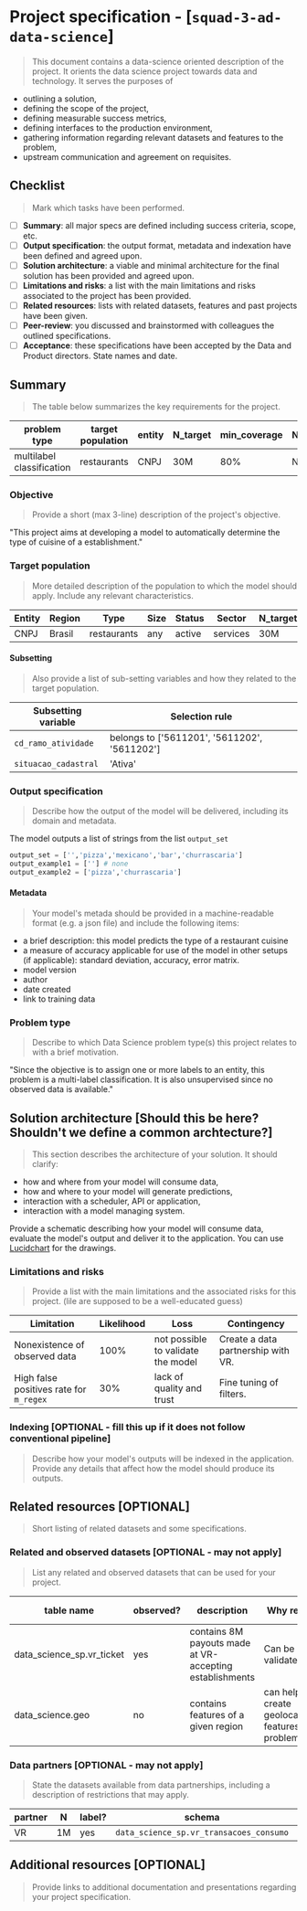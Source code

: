 # Project specification - [`squad-3-ad-data-science`]
> This document contains a data-science oriented description of the project. It orients the data science project towards data and technology. It serves the purposes of

* outlining a solution,
* defining the scope of the project,
* defining measurable success metrics,
* defining interfaces to the production environment,
* gathering information regarding relevant datasets and features to the problem,
* upstream communication and agreement on requisites.


## Checklist
> Mark which tasks have been performed.

- [ ] **Summary**: all major specs are defined including success criteria, scope, etc.
- [ ] **Output specification**: the output format, metadata and indexation have been defined and agreed upon.
- [ ] **Solution architecture**: a viable and minimal architecture for the final solution has been provided and agreed upon.
- [ ] **Limitations and risks**: a list with the main limitations and risks associated to the project has been provided.
- [ ] **Related resources**: lists with related datasets, features and past projects have been given.
- [ ] **Peer-review**: you discussed and brainstormed with colleagues the outlined specifications.
- [ ] **Acceptance**: these specifications have been accepted by the Data and Product directors. State names and date.

## Summary
> The table below summarizes the key requirements for the project.

| problem type              | target population | entity | N_target | min_coverage | N_labeled | sucess_metrics | updt_freq |
|---------------------------|-------------------|--------|----------|--------------|-----------|----------------|-----------|
| multilabel classification | restaurants       | CNPJ   | 30M      | 80%          | NA        | NA             | monthly   |


### Objective
> Provide a short (max 3-line) description  of the project's objective.

"This project aims at developing a model to automatically determine the type of cuisine of a establishment."

### Target population
> More detailed description of the population to which the model should apply. Include any relevant characteristics.

| Entity | Region | Type        | Size | Status | Sector   | N_target |
|--------|--------|-------------|------|--------|----------|----------|
| CNPJ   | Brasil | restaurants | any  | active | services | 30M      |


#### Subsetting
> Also provide a list of sub-setting variables and how they related to the target population.

| Subsetting variable  | Selection rule                               |
|----------------------|----------------------------------------------|
| `cd_ramo_atividade`  | belongs to ['5611201', '5611202', '5611202'] |
| `situacao_cadastral` | 'Ativa'                                      |

### Output specification
> Describe how the output of the model will be delivered, including its domain and metadata.

The model outputs a list of strings from the list `output_set`
```python
output_set = ['','pizza','mexicano','bar','churrascaria']
output_example1 = [''] # none
output_example2 = ['pizza','churrascaria']
```

#### Metadata
> Your model's metada should be provided in a machine-readable format (e.g. a json file) and include the following items:

* a brief description: this model predicts the type of a restaurant cuisine
* a measure of accuracy applicable for use of the model in other setups (if applicable): standard deviation, accuracy, error matrix.
* model version
* author
* date created
* link to training data

### Problem type
> Describe to which Data Science problem type(s) this project relates to with a brief motivation.

"Since the objective is to assign one or more labels to an entity, this problem is a multi-label classification. It is also unsupervised since no observed data is available."

## Solution architecture [Should this be here? Shouldn't we define a common archtecture?]
> This section describes the architecture of your solution. It should clarify:

* how and where from your model will consume data,
* how and where to your model will generate predictions,
* interaction with a scheduler, API or application,
* interaction with a model managing system.

Provide a schematic describing how your model will consume data, evaluate the model's output and deliver it to the application. You can use [Lucidchart](https://www.lucidchart.com) for the drawings.

### Limitations and risks
> Provide a list with the main limitations and the associated risks for this project. (lile are supposed to be a well-educated guess)

| Limitation                              | Likelihood | Loss                               | Contingency                        |
|-----------------------------------------|------------|------------------------------------|------------------------------------|
| Nonexistence of observed data           | 100%       | not possible to validate the model | Create a data partnership with VR. |
| High false positives rate for `m_regex` | 30%        | lack of quality and trust          | Fine tuning of filters.            |


### Indexing [OPTIONAL - fill this up if it does not follow conventional pipeline]
> Describe how your model's outputs will be indexed in the application. Provide any details that affect how the model should produce its outputs.

## Related resources [OPTIONAL]
> Short listing of related datasets and some specifications.

### Related and observed datasets [OPTIONAL - may not apply]
> List any related and observed datasets that can be used for your project.

| table name                | observed? | description                                             | Why relevant                                            | Update frequency |
|---------------------------|-----------|---------------------------------------------------------|---------------------------------------------------------|------------------|
| data_science_sp.vr_ticket | yes       | contains 8M payouts made at VR-accepting establishments | Can be used to validate model                           | once             |
| data_science.geo          | no        | contains features of a given region                     | can help create geolocalization features to the problem | yearly           |


### Data partners [OPTIONAL - may not apply]
> State the datasets available from data partnerships, including a description of restrictions that may apply.

| partner | N  | label? | schema                                  | restrictions | terms | responsible     |
|---------|----|--------|-----------------------------------------|--------------|-------|-----------------|
| VR      | 1M | yes    | `data_science_sp.vr_transacoes_consumo` | none         | link  | @luana.grandino |


## Additional resources [OPTIONAL]
> Provide links to additional documentation and presentations regarding your project specification.
